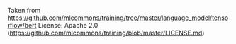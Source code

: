 Taken from https://github.com/mlcommons/training/tree/master/language_model/tensorflow/bert
License: Apache 2.0 (https://github.com/mlcommons/training/blob/master/LICENSE.md)

